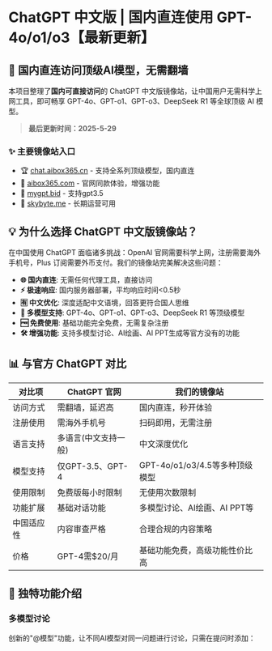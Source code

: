 # ChatGPT 中文版 | 国内直连使用 GPT-4o/o1/o3【最新更新】


## 🚀 国内直连访问顶级AI模型，无需翻墙

本项目整理了**国内可直接访问**的 ChatGPT 中文版镜像站，让中国用户无需科学上网工具，即可畅享 GPT-4o、GPT-o1、GPT-o3、DeepSeek R1 等全球顶级 AI 模型。

> **最后更新时间：2025-5-29**

### ✨ 主要镜像站入口

- 🏆 [chat.aibox365.cn](https://chat.aibox365.cn) - 支持全系列顶级模型，国内直连
- 🥇 [aibox365.com](https://aibox365.com) - 官网同款体验，增强功能
- 🥈 [mygpt.bid](https://uuu.mygpt.bid) - 支持gpt3.5
- 🥉 [skybyte.me](https://cgs.skybyte.me) - 长期运营可用

## 💡 为什么选择 ChatGPT 中文版镜像站？

在中国使用 ChatGPT 面临诸多挑战：OpenAI 官网需要科学上网，注册需要海外手机号，Plus 订阅需要外币支付。我们的镜像站完美解决这些问题：

- **🌐 国内直连**: 无需任何代理工具，直接访问
- **⚡ 极速响应**: 国内服务器部署，平均响应时间<0.5秒
- **🈶 中文优化**: 深度适配中文语境，回答更符合国人思维
- **🔄 多模型支持**: GPT-4o、GPT-o1、GPT-o3、DeepSeek R1 等顶级模型
- **🆓 免费使用**: 基础功能完全免费，无需复杂注册
- **🛠️ 增强功能**: 支持多模型讨论、AI绘画、AI PPT生成等官方没有的功能

## 📊 与官方 ChatGPT 对比

| 对比项 | ChatGPT 官网 | 我们的镜像站 |
|-------|------------|------------|
| 访问方式 | 需翻墙，延迟高 | 国内直连，秒开体验 |
| 注册使用 | 需海外手机号 | 扫码即用，无需注册 |
| 语言支持 | 多语言(中文支持一般) | 中文深度优化 |
| 模型支持 | 仅GPT-3.5、GPT-4 | GPT-4o/o1/o3/4.5等多种顶级模型 |
| 使用限制 | 免费版每小时限制 | 无使用次数限制 |
| 功能扩展 | 基础对话功能 | 多模型讨论、AI绘画、AI PPT等 |
| 中国适应性 | 内容审查严格 | 合理合规的内容策略 |
| 价格 | GPT-4需$20/月 | 基础功能免费，高级功能性价比高 |

## 🌟 独特功能介绍

### 多模型讨论

创新的"@模型"功能，让不同AI模型对同一问题进行讨论，只需在提问时添加：
